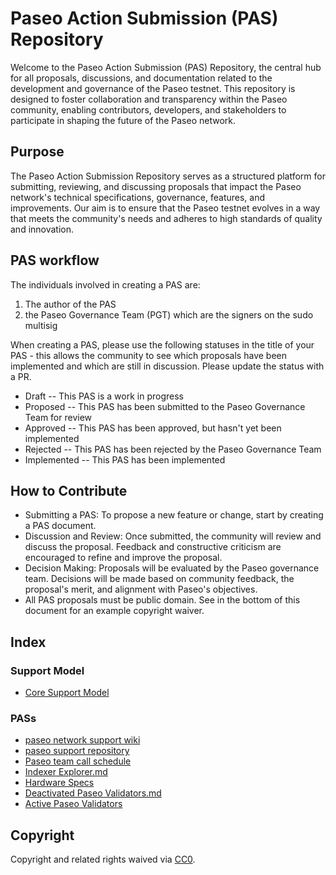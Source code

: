 # Paseo Action Submission (PAS) Repository
Welcome to the Paseo Action Submission (PAS) Repository, the central hub for all proposals, discussions, and documentation related to the development and governance of the Paseo testnet. This repository is designed to foster collaboration and transparency within the Paseo community, enabling contributors, developers, and stakeholders to participate in shaping the future of the Paseo network.

## Purpose
The Paseo Action Submission Repository serves as a structured platform for submitting, reviewing, and discussing proposals that impact the Paseo network's technical specifications, governance, features, and improvements. Our aim is to ensure that the Paseo testnet evolves in a way that meets the community's needs and adheres to high standards of quality and innovation.

## PAS workflow
The individuals involved in creating a PAS are:
1. The author of the PAS
2. the Paseo Governance Team (PGT) which are the signers on the sudo multisig

When creating a PAS, please use the following statuses in the title of your PAS - this allows the community to see which proposals have been implemented and which are still in discussion. Please update the status with a PR. 
* Draft -- This PAS is a work in progress
* Proposed -- This PAS has been submitted to the Paseo Governance Team for review
* Approved -- This PAS has been approved, but hasn't yet been implemented
* Rejected -- This PAS has been rejected by the Paseo Governance Team
* Implemented -- This PAS has been implemented

## How to Contribute
- Submitting a PAS: To propose a new feature or change, start by creating a PAS document.
- Discussion and Review: Once submitted, the community will review and discuss the proposal. Feedback and constructive criticism are encouraged to refine and improve the proposal.
- Decision Making: Proposals will be evaluated by the Paseo governance team. Decisions will be made based on community feedback, the proposal's merit, and alignment with Paseo's objectives.
- All PAS proposals must be public domain. See in the bottom of this document for an example copyright waiver. 

## Index

### Support Model
- [Core Support Model](https://github.com/paseo-network/paseo-action-submission/blob/main/pas/core-support-model.md)
  
### PASs
- [paseo network support wiki](https://github.com/paseo-network/paseo-action-submission/blob/main/pas/paseo-network-support-wiki.md)
- [paseo support repository](https://github.com/paseo-network/paseo-action-submission/blob/main/pas/paseo-support-repository.md)
- [Paseo team call schedule](https://github.com/paseo-network/paseo-action-submission/blob/main/pas/team-call-schedule.md)
- [Indexer Explorer.md](https://github.com/paseo-network/paseo-action-submission/blob/main/pas/indexer-explorer.md)
- [Hardware Specs](https://github.com/paseo-network/paseo-action-submission/blob/main/pas/Hardware_specs.md)
- [Deactivated Paseo Validators.md](https://github.com/paseo-network/paseo-action-submission/blob/main/pas/Deactivated_Paseo_Validators.md)
- [Active Paseo Validators](https://github.com/paseo-network/paseo-action-submission/blob/main/pas/Active_Paseo_Validators.md)

## Copyright
Copyright and related rights waived via [CC0](https://creativecommons.org/publicdomain/zero/1.0/).

